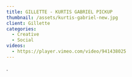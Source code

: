 ```yaml
---
title: GILLETTE - KURTIS GABRIEL PICKUP
thumbnail: /assets/kurtis-gabriel-new.jpg
client: Gillette
categories:
  - Creative
  - Social
videos:
  - https://player.vimeo.com/video/941438025
---
```

.
